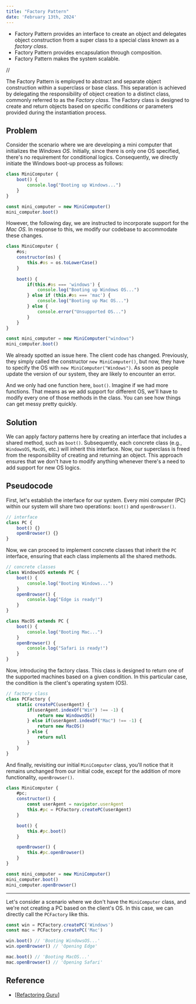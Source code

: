 ```yaml
---
title: "Factory Pattern"
date: 'February 13th, 2024'
---
```


- Factory Pattern provides an interface to create an object and delegates object construction from a super class to a special class known as a _factory class_.
- Factory Pattern provides encapsulation through composition.
- Factory Pattern makes the system scalable.

//

The Factory Pattern is employed to abstract and separate object construction within a superclass or base class. This separation is achieved by delegating the responsibility of object creation to a distinct class, commonly referred to as the _Factory class_. The Factory class is designed to create and return objects based on specific conditions or parameters provided during the instantiation process.

## Problem

Consider the scenario where we are developing a mini computer that initializes the _Windows OS_. Initially, since there is only one OS specified, there's no requirement for conditional logics. Consequently, we directly initiate the Windows boot-up process as follows:

```js
class MiniComputer {
	boot() {
		console.log("Booting up Windows...")
	}
}

const mini_computer = new MiniComputer()
mini_computer.boot()
```

However, the following day, we are instructed to incorporate support for the _Mac OS_. In response to this, we modify our codebase to accommodate these changes.

```js
class MiniComputer {
	#os;
	constructor(os) {
		this.#os = os.toLowerCase()
	}
	
	boot() {
		if(this.#os === 'windows') {
			console.log("Booting up Windows OS...")
		} else if (this.#os === 'mac') {
			console.log("Booting up Mac OS...")
		} else {
			console.error("Unsupported OS...")
		}
	}
}

const mini_computer = new MiniComputer("windows")
mini_computer.boot()
```

We already spotted an issue here. The client code has changed. Previously, they simply called the constructor `new MiniComputer()`, but now, they have to specify the OS with `new MiniComputer("Windows")`. As soon as people update the version of our system, they are likely to encounter an error.

And we only had one function here, `boot()`. Imagine if we had more functions. That means as we add support for different OS, we'll have to modify every one of those methods in the class. You can see how things can get messy pretty quickly.

## Solution

We can apply factory patterns here by creating an interface that includes a shared method, such as `boot()`. Subsequently, each concrete class (e.g., `WindowsOS`, `MacOS`, etc.) will inherit this interface. Now, our superclass is freed from the responsibility of creating and returning an object. This approach ensures that we don't have to modify anything whenever there's a need to add support for new OS logics.

## Pseudocode

First, let's establish the interface for our system. Every mini computer (PC) within our system will share two operations: `boot()` and `openBrowser()`.

```js
// interface
class PC {
	boot() {}
	openBrowser() {}
}
```

Now, we can proceed to implement concrete classes that inherit the `PC` interface, ensuring that each class implements all the shared methods.

```js
// concrete classes
class WindowsOS extends PC {
	boot() {
		console.log("Booting Windows...")
	}
	openBrowser() {
		console.log("Edge is ready!")
	}
}

class MacOS extends PC {
	boot() {
		console.log("Booting Mac...")
	}
	openBrowser() {
		console.log("Safari is ready!")
	}
}
```

Now, introducing the factory class. This class is designed to return one of the supported machines based on a given condition. In this particular case, the condition is the client's operating system (OS).

```js
// factory class
class PCFactory {
	static createPC(userAgent) {
		if(userAgent.indexOf("Win") !== -1) {
			return new WindowsOS()
		} else if(userAgent.indexOf("Mac") !== -1) {
			return new MacOS()
		} else {
			return null	
		}
	}
}
```

And finally, revisiting our initial `MiniComputer` class, you'll notice that it remains unchanged from our initial code, except for the addition of more functionality, `openBrowser()`.

```js
class MiniComputer {
	#pc;
	constructor() {
		const userAgent = navigator.userAgent
		this.#pc = PCFactory.createPC(userAgent)
	}

	boot() {
		this.#pc.boot()
	}

	openBrowser() {
		this.#pc.openBrowser()
	}
}

const mini_computer = new MiniComputer()
mini_computer.boot()
mini_computer.openBrowser()
```

---

Let's consider a scenario where we don't have the `MiniComputer` class, and we're not creating a PC based on the client's OS. In this case, we can directly call the `PCFactory` like this.

```js
const win = PCFactory.createPC('Windows')
const mac = PCFactory.createPC('Mac')

win.boot() // 'Booting WindowsOS...'
win.openBrowser() // 'Opening Edge'

mac.boot() // 'Booting MacOS...'
mac.openBrowser() // 'Opening Safari'
```

## Reference
- [[Refactoring Guru](https://refactoring.guru/design-patterns/factory-method)]
